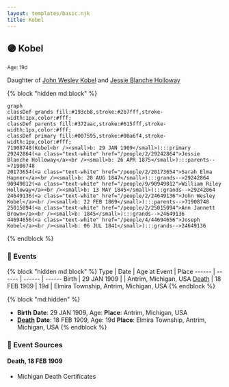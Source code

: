 ```yaml
---
layout: templates/basic.njk
title: Kobel
---
```

## 🟣 Kobel
<small>Age: 19d</small>

Daughter of [John Wesley Kobel](/people/2/24649136) and [Jessie Blanche Holloway](/people/2/29242864)

{% block "hidden md:block" %}
```mermaid
graph
classDef grands fill:#193cb8,stroke:#2b7fff,stroke-width:1px,color:#fff;
classDef parents fill:#372aac,stroke:#615fff,stroke-width:1px,color:#fff;
classDef primary fill:#007595,stroke:#00a6f4,stroke-width:1px,color:#fff;
71908748(Kobel<br /><small>b: 29 JAN 1909</small>):::primary
29242864(<a class="text-white" href="/people/2/29242864">Jessie Blanche Holloway</a><br /><small>b: 26 APR 1875</small>):::parents-->71908748
20173654(<a class="text-white" href="/people/2/20173654">Sarah Elma Hapner</a><br /><small>b: 20 AUG 1847</small>):::grands-->29242864
90949012(<a class="text-white" href="/people/9/90949012">William Riley Holloway</a><br /><small>b: 13 MAY 1845</small>):::grands-->29242864
24649136(<a class="text-white" href="/people/2/24649136">John Wesley Kobel</a><br /><small>b: 22 FEB 1869</small>):::parents-->71908748
25015094(<a class="text-white" href="/people/2/25015094">Ann Jannett Brown</a><br /><small>b: 1845</small>):::grands-->24649136
44694656(<a class="text-white" href="/people/4/44694656">Joseph Kobel</a><br /><small>b: 06 JUL 1841</small>):::grands-->24649136
```
{% endblock %}

### 📆 Events

{% block "hidden md:block" %}
Type | Date | Age at Event | Place
------ | ------ | ------ | ------
Birth | 29 JAN 1909 |  | Antrim, Michigan, USA
[Death](#event-event-3) | 18 FEB 1909 | 19d | Elmira Township, Antrim, Michigan, USA
{% endblock %}

{% block "md:hidden" %}
- **Birth**
**Date**: 29 JAN 1909, Age:
**Place**: Antrim, Michigan, USA
- **[Death](#event-event-3)**
**Date**: 18 FEB 1909, Age: 19d
**Place**: Elmira Township, Antrim, Michigan, USA
{% endblock %}

### 📰 Event Sources

#### <a id="event-event-3"></a> Death, 18 FEB 1909
* Michigan Death Certificates
